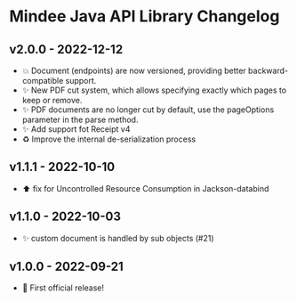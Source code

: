 # Mindee Java API Library Changelog

## v2.0.0 - 2022-12-12

* :boom: Document (endpoints) are now versioned, providing better backward-compatible support.
* :sparkles: New PDF cut system, which allows specifying exactly which pages to keep or remove.
* :sparkles: PDF documents are no longer cut by default, use the pageOptions parameter in the parse method.
* :sparkles: Add support fot Receipt v4
* :recycle: Improve the internal de-serialization process

## v1.1.1 - 2022-10-10

* :arrow_up: fix for Uncontrolled Resource Consumption in Jackson-databind

## v1.1.0 - 2022-10-03

* :sparkles: custom document is handled by sub objects (#21)

## v1.0.0 - 2022-09-21

* :tada: First official release!
